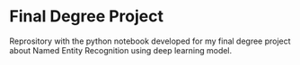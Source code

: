 # Final Degree Project
Reprository with the python notebook developed for my final degree project about Named Entity Recognition using deep learning model.
